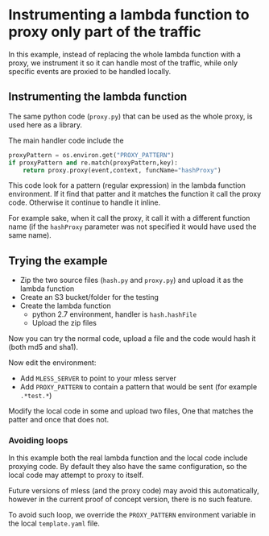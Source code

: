Instrumenting a lambda function to proxy only part of the traffic
=================================================================

In this example, instead of replacing the whole lambda function with a proxy,
we instrument it so it can handle most of the traffic, while only specific events
are proxied to be handled locally.

## Instrumenting the lambda function

The same python code (`proxy.py`) that can be used as the whole proxy,
is used here as a library.

The main handler code include the

```python
proxyPattern = os.environ.get("PROXY_PATTERN")
if proxyPattern and re.match(proxyPattern,key):
    return proxy.proxy(event,context, funcName="hashProxy")
```

This code look for a pattern (regular expression) in the lambda function environment.
If it find that patter and it matches the function it call the proxy code.
Otherwise it continue to handle it inline.

For example sake, when it call the proxy, it call it with a different function name
(if the `hashProxy` parameter was not specified it would have used the same name).

## Trying the example

* Zip the two source files (`hash.py` and `proxy.py`) and upload it as the lambda function
* Create an S3 bucket/folder for the testing
* Create the lambda function
    * python 2.7 environment, handler is `hash.hashFile`
    * Upload the zip files

Now you can try the normal code, upload a file and the code would hash it (both md5 and sha1).

Now edit the environment:
* Add `MLESS_SERVER` to point to your mless server
* Add `PROXY_PATTERN` to contain a pattern that would be sent (for example `.*test.*`)

Modify the local code in some and upload two files, One that matches the patter and once that does not.

### Avoiding loops

In this example both the real lambda function and the local code include proxying code.
By default they also have the same configuration, so the local code may attempt to proxy to itself.

Future versions of mless (and the proxy code) may avoid this automatically,
however in the current proof of concept version, there is no such feature.

To avoid such loop, we override the `PROXY_PATTERN` environment variable in the local `template.yaml` file.
